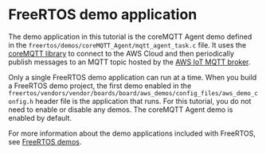 # FreeRTOS demo application<a name="freertos-getting-started-demo"></a>

The demo application in this tutorial is the coreMQTT Agent demo defined in the `freertos/demos/coreMQTT_Agent/mqtt_agent_task.c` file\. It uses  the [coreMQTT library](coremqtt.md) to connect to the AWS Cloud and then periodically publish messages to an MQTT topic hosted by the [ AWS IoT MQTT broker](https://docs.aws.amazon.com/iot/latest/developerguide/mqtt.html)\.

Only a single FreeRTOS demo application can run at a time\. When you build a FreeRTOS demo project, the first demo enabled in the `freertos/vendors/vendor/boards/board/aws_demos/config_files/aws_demo_config.h` header file is the application that runs\. For this tutorial, you do not need to enable or disable any demos\. The coreMQTT Agent demo is enabled by default\.

For more information about the demo applications included with FreeRTOS, see [FreeRTOS demos](freertos-next-steps.md)\.